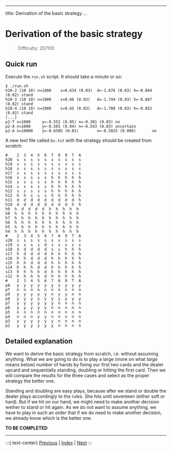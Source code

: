 
---
title: Derivation of the basic strategy
...

# Derivation of the basic strategy

> Difficulty: 20/100

## Quick run

Execute the `run.sh` script. It should take a minute or so:

```
$ ./run.sh
h20-2 (10 10) n=1000    s=0.634 (0.03)  d=-1.676 (0.03) h=-0.844 (0.02) stand
h20-3 (10 10) n=1000    s=0.66 (0.03)   d=-1.744 (0.03) h=-0.847 (0.02) stand
h20-4 (10 10) n=1000    s=0.65 (0.03)   d=-1.708 (0.03) h=-0.852 (0.02) stand
[...]
p2-T n=1000     y=-0.552 (0.05) n=-0.381 (0.03) no
p2-A n=1000     y=-0.565 (0.04) n=-0.543 (0.03) uncertain
p2-A n=10000    y=-0.6505 (0.01)        n=-0.5025 (0.008)       no
```

A new text file called `bs.txt` with the strategy should be created from scratch:

```
#    2  3  4  5  6  7  8  9  T  A
h20  s  s  s  s  s  s  s  s  s  s  
h19  s  s  s  s  s  s  s  s  s  s  
h18  s  s  s  s  s  s  s  s  s  s  
h17  s  s  s  s  s  s  s  s  s  s  
h16  s  s  s  s  s  h  h  h  h  h  
h15  s  s  s  s  s  h  h  h  h  h  
h14  s  s  s  s  s  h  h  h  h  h  
h13  s  s  s  s  s  h  h  h  h  h  
h12  h  h  s  s  s  h  h  h  h  h  
h11  d  d  d  d  d  d  d  d  d  h  
h10  d  d  d  d  d  d  d  d  h  h  
h9  h  d  d  d  d  h  h  h  h  h  
h8  h  h  h  h  h  h  h  h  h  h  
h7  h  h  h  h  h  h  h  h  h  h  
h6  h  h  h  h  h  h  h  h  h  h  
h5  h  h  h  h  h  h  h  h  h  h  
h4  h  h  h  h  h  h  h  h  h  h  
#    2  3  4  5  6  7  8  9  T  A
s20  s  s  s  s  s  s  s  s  s  s  
s19  s  s  s  s  d  s  s  s  s  s  
s18  d  d  d  d  d  s  s  h  h  h  
s17  h  d  d  d  d  h  h  h  h  h  
s16  h  h  d  d  d  h  h  h  h  h  
s15  h  h  d  d  d  h  h  h  h  h  
s14  h  h  h  d  d  h  h  h  h  h  
s13  h  h  h  h  d  h  h  h  h  h  
s12  h  h  h  h  d  h  h  h  h  h  
#    2  3  4  5  6  7  8  9  T  A
pA   y  y  y  y  y  y  y  y  y  y  
pT   n  n  n  n  n  n  n  n  n  n  
p9   y  y  y  y  y  n  y  y  n  n  
p8   y  y  y  y  y  y  y  y  y  y  
p7   y  y  y  y  y  y  n  n  n  n  
p6   y  y  y  y  y  n  n  n  n  n  
p5   n  n  n  n  n  n  n  n  n  n  
p4   n  n  n  y  y  n  n  n  n  n  
p3   y  y  y  y  y  y  n  n  n  n  
p2   y  y  y  y  y  y  n  n  n  n  
```


## Detailed explanation

We want to derive the basic strategy from scratch, i.e. without assuming anything. What we are going to do is to play a large (more on what _large_ means below) number of hands by fixing our first two cards and the dealer upcard and sequentially standing, doubling or hitting the first card. Then we will compare the results for the three cases and select as the proper strategy the better one.

Standing and doubling are easy plays, because after we stand or double the dealer plays accordingly to the rules. She hits until seventeen (either soft or hard). But if we hit on our hand, we might need to make another decision wether to stand or hit again. As we do not want to assume anything, we have to play in such an order that if we do need to make another decision, we already know which is the better one. 

**TO BE COMPLETED**

-------
:::{.text-center}
[Previous](../08-mimic-the-dealer) | [Index](../) | [Next](../)
:::
